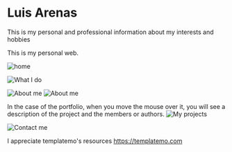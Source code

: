 # Luis Arenas
This is my personal and professional information about my interests and hobbies 

This is my personal web. 

![home](https://github.com/luis10095/myPortfolio/assets/89529418/c7e24a72-308d-4371-ab59-39523adc8fcf)

![What I do](https://github.com/luis10095/myPortfolio/assets/89529418/6eed3329-f078-4a30-9440-94093fe391c8)

![About me](https://github.com/luis10095/myPortfolio/assets/89529418/417f3219-cf90-4e3f-a6bd-dfec1d07c9be)
![About me](https://github.com/luis10095/myPortfolio/assets/89529418/76d243d1-658a-470d-9a46-054a41dd68b9)

In the case of the portfolio, when you move the mouse over it, you will see a description of the project and the members or authors.
![My projects](https://github.com/luis10095/myPortfolio/assets/89529418/a2c61d71-6d46-44ea-9efb-68fcda737d00)

![Contact me](https://github.com/luis10095/myPortfolio/assets/89529418/7520db06-f1a5-4a11-8040-1a502496f988)

I appreciate templatemo's resources https://templatemo.com
